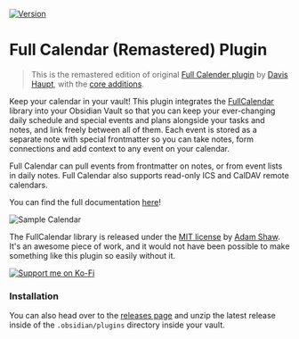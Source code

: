 
<!-- ![Obsidian Downloads](https://img.shields.io/badge/dynamic/json?logo=obsidian&color=%23483699&label=downloads&query=%24%5B%22obsidian-full-calendar%22%5D.downloads&url=https%3A%2F%2Fraw.githubusercontent.com%2Fobsidianmd%2Fobsidian-releases%2Fmaster%2Fcommunity-plugin-stats.json) -->
[![Version](https://img.shields.io/badge/Version-v_0.11.4-blue)](https://youfoundjk.github.io/Time-Analyser-Full-Calender/)

# Full Calendar (Remastered) Plugin

> This is the remastered edition of original [Full Calender plugin](https://github.com/obsidian-community/obsidian-full-calendar) by [Davis Haupt](https://davi.sh/), with the [core additions](https://youfoundjk.github.io/plugin-full-calendar/whats_new/).

Keep your calendar in your vault! This plugin integrates the [FullCalendar](https://github.com/fullcalendar/fullcalendar) library into your Obsidian Vault so that you can keep your ever-changing daily schedule and special events and plans alongside your tasks and notes, and link freely between all of them. Each event is stored as a separate note with special frontmatter so you can take notes, form connections and add context to any event on your calendar.

Full Calendar can pull events from frontmatter on notes, or from event lists in daily notes. Full Calendar also supports read-only ICS and CalDAV remote calendars.

You can find the full documentation [here](https://youfoundjk.github.io/plugin-full-calendar/)!

![Sample Calendar](https://raw.githubusercontent.com/YouFoundJK/plugin-full-calendar/main/docs/assets/sample-calendar.png)

The FullCalendar library is released under the [MIT license](https://github.com/fullcalendar/fullcalendar/blob/master/LICENSE.txt) by [Adam Shaw](https://github.com/arshaw). It's an awesome piece of work, and it would not have been possible to make something like this plugin so easily without it.

[![Support me on Ko-Fi](https://ko-fi.com/img/githubbutton_sm.svg)](https://ko-fi.com/youfoundjk)

### Installation

You can also head over to the [releases page](https://github.com/YouFoundJK/plugin-full-calendar/releases/latest) and unzip the latest release inside of the `.obsidian/plugins` directory inside your vault.